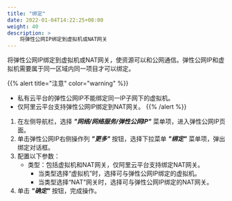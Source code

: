 ```yaml
---
title: "绑定"
date: 2022-01-04T14:22:25+08:00
weight: 40
description: >
    将弹性公网IP绑定到虚拟机或NAT网关
---
```


将弹性公网IP绑定到虚拟机或NAT网关，使资源可以和公网通信。弹性公网IP和虚拟机需要属于同一区域内同一项目才可以绑定。

{{% alert title="注意" color="warning" %}}
- 私有云平台的弹性公网IP不能绑定同一IP子网下的虚拟机。
- 仅阿里云平台支持弹性公网IP绑定到NAT网关。
{{% /alert %}}

1. 在左侧导航栏，选择 **_"网络/网络服务/弹性公网IP"_** 菜单项，进入弹性公网IP页面。
2. 单击弹性公网IP右侧操作列 **_"更多"_** 按钮，选择下拉菜单 **_"绑定"_** 菜单项，弹出绑定对话框。
2. 配置以下参数：
    - 类型：包括虚拟机和NAT网关，仅阿里云平台支持绑定NAT网关。
        - 当类型选择“虚拟机”时，选择可与弹性公网IP绑定的虚拟机。
        - 当类型选择“NAT”网关时，选择可与弹性公网IP绑定的NAT网关。
3. 单击 **_"确定"_** 按钮，完成操作。